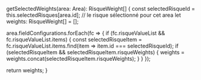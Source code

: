 getSelectedWeights(area: Area): RisqueWeight[] {
  const selectedRisqueId = this.selectedRisques[area.id]; // le risque sélectionné pour cet area
  let weights: RisqueWeight[] = [];

  area.fieldConfigurations.forEach(fc => {
    if (fc.risqueValueList && fc.risqueValueList.items) {
      const selectedRisqueItem = fc.risqueValueList.items.find(item => item.id === selectedRisqueId);
      if (selectedRisqueItem && selectedRisqueItem.risqueWeights) {
        weights = weights.concat(selectedRisqueItem.risqueWeights);
      }
    }
  });

  return weights;
}
